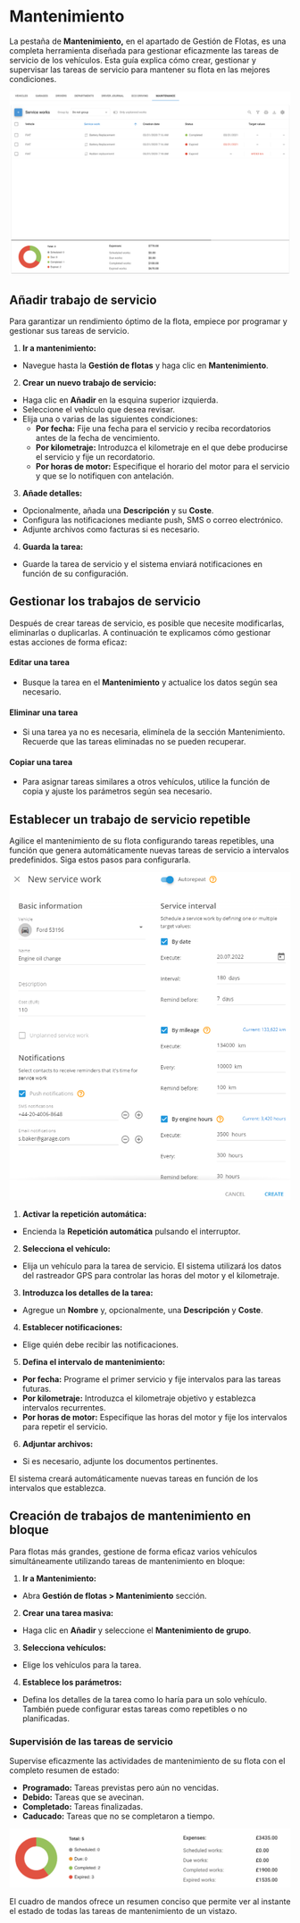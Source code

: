 # Mantenimiento

La pestaña de **Mantenimiento,** en el apartado de Gestión de Flotas, es una completa herramienta diseñada para gestionar eficazmente las tareas de servicio de los vehículos. Esta guía explica cómo crear, gestionar y supervisar las tareas de servicio para mantener su flota en las mejores condiciones.

![image-20240814-185130.png](attachments/image-20240814-185130.png)

## Añadir trabajo de servicio

Para garantizar un rendimiento óptimo de la flota, empiece por programar y gestionar sus tareas de servicio.

1. **Ir a mantenimiento:**

* Navegue hasta la **Gestión de flotas** y haga clic en **Mantenimiento**.

2. **Crear un nuevo trabajo de servicio:**

* Haga clic en **Añadir** en la esquina superior izquierda.
* Seleccione el vehículo que desea revisar.
* Elija una o varias de las siguientes condiciones:
  * **Por fecha:** Fije una fecha para el servicio y reciba recordatorios antes de la fecha de vencimiento.
  * **Por kilometraje:** Introduzca el kilometraje en el que debe producirse el servicio y fije un recordatorio.
  * **Por horas de motor:** Especifique el horario del motor para el servicio y que se lo notifiquen con antelación.

3. **Añade detalles:**

* Opcionalmente, añada una **Descripción** y su **Coste**.
* Configura las notificaciones mediante push, SMS o correo electrónico.
* Adjunte archivos como facturas si es necesario.

4. **Guarda la tarea:**

* Guarde la tarea de servicio y el sistema enviará notificaciones en función de su configuración.

## Gestionar los trabajos de servicio

Después de crear tareas de servicio, es posible que necesite modificarlas, eliminarlas o duplicarlas. A continuación te explicamos cómo gestionar estas acciones de forma eficaz:

#### Editar una tarea

* Busque la tarea en el **Mantenimiento** y actualice los datos según sea necesario.

#### Eliminar una tarea

* Si una tarea ya no es necesaria, elimínela de la sección Mantenimiento. Recuerde que las tareas eliminadas no se pueden recuperar.

#### Copiar una tarea

* Para asignar tareas similares a otros vehículos, utilice la función de copia y ajuste los parámetros según sea necesario.

## Establecer un trabajo de servicio repetible

Agilice el mantenimiento de su flota configurando tareas repetibles, una función que genera automáticamente nuevas tareas de servicio a intervalos predefinidos. Siga estos pasos para configurarla.

![image-20240814-190748.png](attachments/image-20240814-190748.png)

1. **Activar la repetición automática:**

* Encienda la **Repetición automática** pulsando el interruptor.

2. **Selecciona el vehículo:**

* Elija un vehículo para la tarea de servicio. El sistema utilizará los datos del rastreador GPS para controlar las horas del motor y el kilometraje.

3. **Introduzca los detalles de la tarea:**

* Agregue un **Nombre** y, opcionalmente, una **Descripción** y **Coste**.

4. **Establecer notificaciones:**

* Elige quién debe recibir las notificaciones.

5. **Defina el intervalo de mantenimiento:**

* **Por fecha:** Programe el primer servicio y fije intervalos para las tareas futuras.
* **Por kilometraje:** Introduzca el kilometraje objetivo y establezca intervalos recurrentes.
* **Por horas de motor:** Especifique las horas del motor y fije los intervalos para repetir el servicio.

6. **Adjuntar archivos:**

* Si es necesario, adjunte los documentos pertinentes.

El sistema creará automáticamente nuevas tareas en función de los intervalos que establezca.

## Creación de trabajos de mantenimiento en bloque

Para flotas más grandes, gestione de forma eficaz varios vehículos simultáneamente utilizando tareas de mantenimiento en bloque:

1. **Ir a Mantenimiento:**

* Abra **Gestión de flotas > Mantenimiento** sección.

2. **Crear una tarea masiva:**

* Haga clic en **Añadir** y seleccione el **Mantenimiento de grupo**.

3. **Selecciona vehículos:**

* Elige los vehículos para la tarea.

4. **Establece los parámetros:**

* Defina los detalles de la tarea como lo haría para un solo vehículo. También puede configurar estas tareas como repetibles o no planificadas.

### Supervisión de las tareas de servicio

Supervise eficazmente las actividades de mantenimiento de su flota con el completo resumen de estado:

* **Programado:** Tareas previstas pero aún no vencidas.
* **Debido:** Tareas que se avecinan.
* **Completado:** Tareas finalizadas.
* **Caducado:** Tareas que no se completaron a tiempo.

![image-20240814-191110.png](attachments/image-20240814-191110.png)

El cuadro de mandos ofrece un resumen conciso que permite ver al instante el estado de todas las tareas de mantenimiento de un vistazo.
